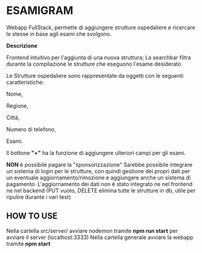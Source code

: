 # ESAMIGRAM

Webapp FullStack, permette di aggiungere strutture ospedaliere e ricercare le stesse in base agli esami che svolgono.


**Descrizione**


Frontend intuitivo per l'aggiunta di una nuova struttura;
La searchbar filtra durante la compilazione le strutture che eseguono l'esame desiderato

Le Strutture ospedaliere sono rappresentate da oggetti con le seguenti caratteristiche:


Nome,

Regione,

Città,

Numero di telefono,

Esami.


Il bottone **"+"** ha la funzione di aggiungere ulteriori campi per gli esami.


**NON** è possibile pagare la "sponsorizzazione"
Sarebbe possibile integrare un sistema di login per le strutture, con quindi gestione dei propri dati per un eventuale aggiornamento/rimozione e aggiungere anche un sistema di pagamento.
L'aggiornamento dei dati non è stato integrato ne nel frontend ne nel backend (PUT vuoto, DELETE elimina tutte le strutture in db, utile per ripulire durante i vari test)


## HOW TO USE

Nella cartella src/server/ avviare nodemon tramite **npm run start** per avviare il server (localhost:3333)
Nella cartella generale avviare la webapp tramite **npm start**